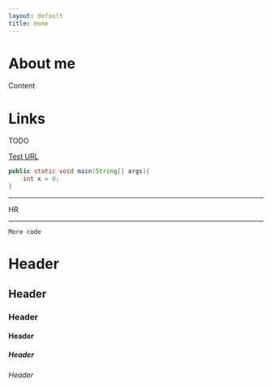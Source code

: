 ```yaml
---
layout: default
title: Home
---
```


# About me

Content 

# Links

TODO

[Test URL](https://google.com)

```java
public static void main(String[] args){
    int x = 0;
}
```

---

HR

---

    More code
    
    
# Header 

## Header

### Header

#### Header

##### Header

###### Header